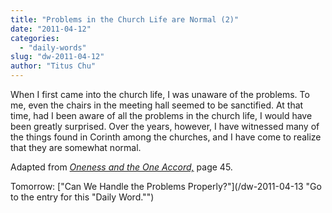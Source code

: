 ```yaml
---
title: "Problems in the Church Life are Normal (2)"
date: "2011-04-12"
categories: 
  - "daily-words"
slug: "dw-2011-04-12"
author: "Titus Chu"
---
```


When I first came into the church life, I was unaware of the problems. To me, even the chairs in the meeting hall seemed to be sanctified. At that time, had I been aware of all the problems in the church life, I would have been greatly surprised. Over the years, however, I have witnessed many of the things found in Corinth among the churches, and I have come to realize that they are somewhat normal.

Adapted from _[Oneness and the One Accord,](/book-oneness "Go to the listing for this book.")_ page 45.

Tomorrow: ["Can We Handle the Problems Properly?"](/dw-2011-04-13 "Go to the entry for this "Daily Word."")
